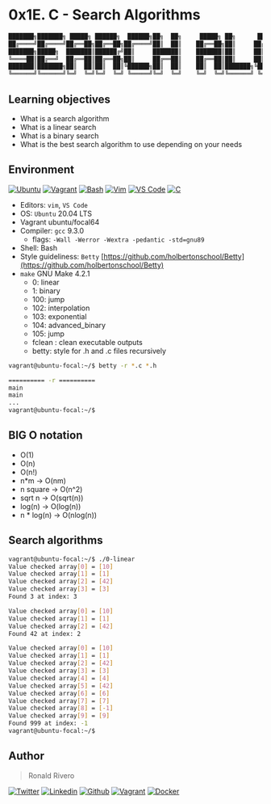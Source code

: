 # 0x1E. C - Search Algorithms

<!-- Ansi shadow -->
```c
███████╗███████╗ █████╗ ██████╗  ██████╗██╗  ██╗     █████╗ ██╗      ██████╗  ██████╗ ███████╗
██╔════╝██╔════╝██╔══██╗██╔══██╗██╔════╝██║  ██║    ██╔══██╗██║     ██╔════╝ ██╔═══██╗██╔════╝
███████╗█████╗  ███████║██████╔╝██║     ███████║    ███████║██║     ██║  ███╗██║   ██║███████╗
╚════██║██╔══╝  ██╔══██║██╔══██╗██║     ██╔══██║    ██╔══██║██║     ██║   ██║██║   ██║╚════██║
███████║███████╗██║  ██║██║  ██║╚██████╗██║  ██║    ██║  ██║███████╗╚██████╔╝╚██████╔╝███████║
╚══════╝╚══════╝╚═╝  ╚═╝╚═╝  ╚═╝ ╚═════╝╚═╝  ╚═╝    ╚═╝  ╚═╝╚══════╝ ╚═════╝  ╚═════╝ ╚══════╝
```

## Learning objectives

* What is a search algorithm
* What is a linear search
* What is a binary search
* What is the best search algorithm to use depending on your needs

## Environment

<!-- ubuntu -->
[![Ubuntu](https://img.shields.io/static/v1?label=&message=Ubuntu&color=E95420&logo=Ubuntu&logoColor=E95420&labelColor=2F333A)](https://ubuntu.com/) <!-- vagrant -->
[![Vagrant](https://img.shields.io/static/v1?label=&message=Vagrant&color=1868F2&logo=vagrant&labelColor=2F333A)](https://app.vagrantup.com/) <!-- bash -->
[![Bash](https://img.shields.io/static/v1?label=&message=GNU%20Bash&color=4EAA25&logo=GNU%20Bash&logoColor=4EAA25&labelColor=2F333A)](https://www.gnu.org/software/bash/) <!-- vim -->
[![Vim](https://img.shields.io/static/v1?label=&message=Vim&color=019733&logo=Vim&logoColor=019733&labelColor=2F333A)](https://www.vim.org/) <!-- vs code -->
[![VS Code](https://img.shields.io/static/v1?label=&message=Visual%20Studio%20Code&color=5C2D91&logo=Visual%20Studio%20Code&logoColor=5C2D91&labelColor=2F333A)](https://code.visualstudio.com/) <!-- c -->
[![C](https://img.shields.io/static/v1?label=&message=C%20Language&color=5C6BC0&logo=c&logoColor=A8B9CC&labelColor=2F333A)](https://www.cprogramming.com/)

* Editors: ``vim``, ``VS Code``
* OS: ``Ubuntu`` 20.04 LTS
* Vagrant ubuntu/focal64
* Compiler: ``gcc`` 9.3.0
  * flags: ``-Wall -Werror -Wextra -pedantic -std=gnu89``
* Shell: Bash
* Style guideliness: ```Betty``` [https://github.com/holbertonschool/Betty](https://github.com/holbertonschool/Betty)
* ``make`` GNU Make 4.2.1
  * 0: linear
  * 1: binary
  * 100: jump
  * 102: interpolation
  * 103: exponential
  * 104: advanced_binary
  * 105: jump
  * fclean : clean executable outputs
  * betty: style for .h and .c files recursively

```bash
vagrant@ubuntu-focal:~/$ betty -r *.c *.h

========== -r ==========
main
main
...
vagrant@ubuntu-focal:~/$
```

## BIG O notation

* O(1)
* O(n)
* O(n!)
* n*m -> O(nm)
* n square -> O(n^2)
* sqrt n -> O(sqrt(n))
* log(n) -> O(log(n))
* n * log(n) -> O(nlog(n))

## Search algorithms

```bash
vagrant@ubuntu-focal:~/$ ./0-linear
Value checked array[0] = [10]
Value checked array[1] = [1]
Value checked array[2] = [42]
Value checked array[3] = [3]
Found 3 at index: 3

Value checked array[0] = [10]
Value checked array[1] = [1]
Value checked array[2] = [42]
Found 42 at index: 2

Value checked array[0] = [10]
Value checked array[1] = [1]
Value checked array[2] = [42]
Value checked array[3] = [3]
Value checked array[4] = [4]
Value checked array[5] = [42]
Value checked array[6] = [6]
Value checked array[7] = [7]
Value checked array[8] = [-1]
Value checked array[9] = [9]
Found 999 at index: -1
vagrant@ubuntu-focal:~/$
```

## Author

> Ronald Rivero

<!-- twitter -->
[![Twitter](https://img.shields.io/twitter/follow/ralex_uy?style=social)](https://twitter.com/ralex_uy) <!-- linkedin --> [![Linkedin](https://img.shields.io/badge/LinkedIn-+26K-blue?style=social&logo=linkedin)](https://www.linkedin.com/in/ronald-rivero/) <!-- github --> [![Github](https://img.shields.io/github/followers/ralexrivero?style=social)](https://github.com/ralexrivero/) <!-- vagrant --> [![Vagrant](https://img.shields.io/static/v1?label=&message=Vagrant%20Profile&color=1868F2&logo=vagrant&labelColor=2F333A)](https://app.vagrantup.com/ralexrivero) <!-- docker --> [![Docker](https://img.shields.io/static/v1?label=&message=Docker%20Profile&color=2496ED&logo=Docker&labelColor=2F333A)](https://hub.docker.com/u/ralexrivero)
